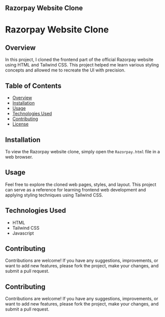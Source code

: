 ## **Razorpay Website Clone**
# Razorpay Website Clone

## Overview

In this project, I cloned the frontend part of the official Razorpay website using HTML and Tailwind CSS. This project helped me learn various styling concepts and allowed me to recreate the UI with precision.

## Table of Contents

- [Overview](#overview)
- [Installation](#installation)
- [Usage](#usage)
- [Technologies Used](#technologies-used)
- [Contributing](#contributing)
- [License](#license)

## Installation

To view the Razorpay website clone, simply open the `Razorpay.html` file in a web browser.

## Usage

Feel free to explore the cloned web pages, styles, and layout. This project can serve as a reference for learning frontend web development and applying styling techniques using Tailwind CSS.

## Technologies Used

- HTML
- Tailwind CSS
- Javascript

## Contributing

Contributions are welcome! If you have any suggestions, improvements, or want to add new features, please fork the project, make your changes, and submit a pull request.






## Contributing
Contributions are welcome! If you have any suggestions, improvements, or want to add new features, please fork the project, make your changes, and submit a pull request.
